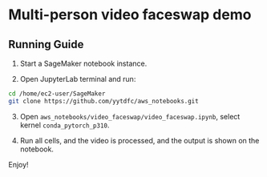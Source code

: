 # Multi-person video faceswap demo

## Running Guide

1. Start a SageMaker notebook instance.

2. Open JupyterLab terminal and run:

``` bash
cd /home/ec2-user/SageMaker
git clone https://github.com/yytdfc/aws_notebooks.git
```

3. Open `aws_notebooks/video_faceswap/video_faceswap.ipynb`, select kernel `conda_pytorch_p310`.

4. Run all cells, and the video is processed, and the output is shown on the notebook.

Enjoy!
